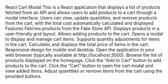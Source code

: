 React Cart Modal
This is a React application that displays a list of products fetched from an API and allows users to add products to a cart through a modal interface. Users can view, update quantities, and remove products from the cart, with the total cost automatically calculated and displayed.
Features
Fetches products from the Fake Store API.
Displays products in a user-friendly grid layout.
Allows adding products to the cart.
Opens a modal to display and manage cart items.
Supports quantity adjustments for items in the cart.
Calculates and displays the total price of items in the cart.
Responsive design for mobile and desktop.
Open the application in your web browser (typically available at http://localhost:3000).
Browse the list of products displayed on the homepage.
Click the "Add to Cart" button to add products to the cart.
Click the "Cart" button to open the cart modal and view added items.
Adjust quantities or remove items from the cart using the provided buttons.

